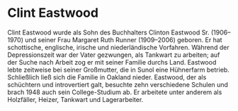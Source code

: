 # Clint Eastwood
Clint Eastwood wurde als Sohn des Buchhalters Clinton Eastwood Sr. (1906–1970) 
und seiner Frau Margaret Ruth Runner (1909–2006) geboren. Er hat schottische, 
englische, irische und niederländische Vorfahren. Während der Depressionszeit 
war der Vater gezwungen, als Tankwart zu arbeiten; auf der Suche nach Arbeit 
zog er mit seiner Familie durchs Land. Eastwood lebte zeitweise bei seiner 
Großmutter, die in Sunol eine Hühnerfarm betrieb. Schließlich ließ sich die 
Familie in Oakland nieder. 
Eastwood, der als schüchtern und introvertiert galt, besuchte zehn verschiedene 
Schulen und brach 1948 auch sein College-Studium ab. Er arbeitete unter anderem 
als Holzfäller, Heizer, Tankwart und Lagerarbeiter.